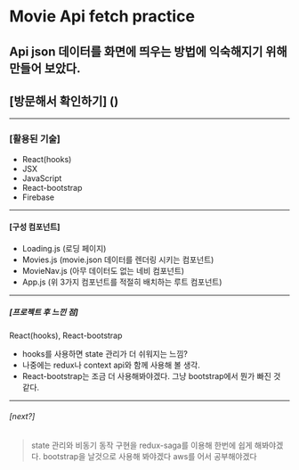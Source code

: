 
# Movie Api fetch practice
Api json 데이터를 화면에 띄우는 방법에 익숙해지기 위해 만들어 보았다.
---
## [방문해서 확인하기] ()
---
### [활용된 기술]
- React(hooks)
- JSX
- JavaScript
- React-bootstrap
- Firebase
---
#### [구성 컴포넌트]
- Loading.js (로딩 페이지)
- Movies.js (movie.json 데이터를 렌더링 시키는 컴포넌트)
- MovieNav.js (아무 데이터도 없는 네비 컴포넌트)
- App.js (위 3가지 컴포넌트를 적절히 배치하는 루트 컴포넌트)
---
##### [프로젝트 후 느낀 점]
React(hooks), React-bootstrap
- hooks를 사용하면 state 관리가 더 쉬워지는 느낌?
- 나중에는 redux나 context api와 함께 사용해 볼 생각.
- React-bootstrap는 조금 더 사용해봐야겠다. 그냥 bootstrap에서 뭔가 빠진 것 같다.
---
###### [next?]
> state 관리와 비동기 동작 구현을 redux-saga를 이용해 한번에 쉽게 해봐야겠다.
> bootstrap을 날것으로 사용해 봐야겠다
> aws를 어서 공부해야겠다
